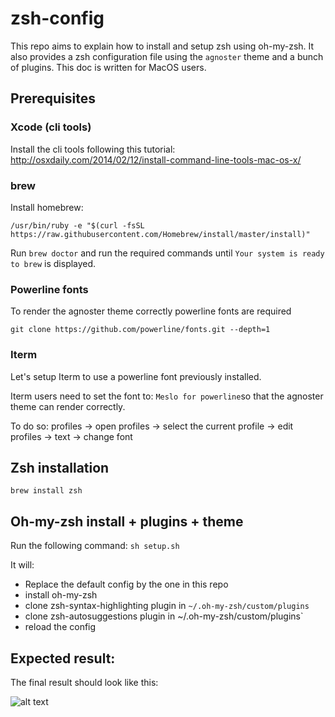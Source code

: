 # zsh-config

This repo aims to explain how to install and setup zsh using oh-my-zsh.
It also provides a zsh configuration file using the `agnoster` theme and a bunch of plugins.
This doc is written for MacOS users.

## Prerequisites

### Xcode (cli tools)

Install the cli tools following this tutorial:
http://osxdaily.com/2014/02/12/install-command-line-tools-mac-os-x/

### brew

Install homebrew:

```
/usr/bin/ruby -e "$(curl -fsSL https://raw.githubusercontent.com/Homebrew/install/master/install)"
```

Run `brew doctor` and run the required commands until `Your system is ready to brew` is displayed.

### Powerline fonts

To render the agnoster theme correctly powerline fonts are required

```
git clone https://github.com/powerline/fonts.git --depth=1
```

### Iterm

Let's setup Iterm to use a powerline font previously installed.

Iterm users need to set the font to: `Meslo for powerline`so that the agnoster theme can render correctly.

To do so: profiles -> open profiles ->  select the current profile -> edit profiles -> text -> change font

## Zsh installation

`brew install zsh`

## Oh-my-zsh install + plugins + theme

Run the following command:
`sh setup.sh`

It will:
- Replace the default config by the one in this repo
- install oh-my-zsh
- clone zsh-syntax-highlighting plugin in `~/.oh-my-zsh/custom/plugins`
- clone zsh-autosuggestions plugin in ~/.oh-my-zsh/custom/plugins`
- reload the config

## Expected result:

The final result should look like this:


![alt text](https://gist.githubusercontent.com/agnoster/3712874/raw/screenshot.png)
